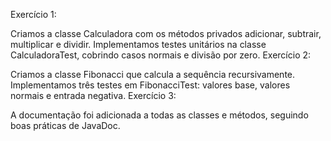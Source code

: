 Exercício 1:

Criamos a classe Calculadora com os métodos privados adicionar, subtrair, multiplicar e dividir.
Implementamos testes unitários na classe CalculadoraTest, cobrindo casos normais e divisão por zero.
Exercício 2:

Criamos a classe Fibonacci que calcula a sequência recursivamente.
Implementamos três testes em FibonacciTest: valores base, valores normais e entrada negativa.
Exercício 3:

A documentação foi adicionada a todas as classes e métodos, seguindo boas práticas de JavaDoc.